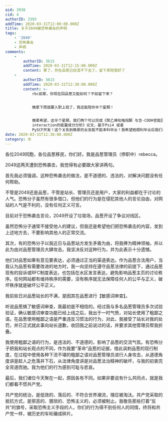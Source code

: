```yaml
---
aid: 3938
cid: 4
authorID: 3393
addTime: 2020-03-31T12:00:00.000Z
title: 关于2049被恐怖袭击的声明
tags:
    - '2049'
    - 恐怖袭击
    - 声明
comments:
    -
        authorID: 3615
        addTime: 2020-03-31T12:15:00.000Z
        content: 算了，你在品葱已经混不下去了。留下来陪我好了
    -
        authorID: 3615
        addTime: 2020-03-31T12:30:00.000Z
        content: >-
            rbc前辈，你现在回品葱又能如何？不如留下来？


            晚辈下周就要入职上班了，我还能陪你半个星期！


            晚辈希望，这半个星期，我们两个可以完成《聚乙烯吡咯烷酮 与含-COOH官能团的分子间π
            interaction的能量成分分析》论文，基于Psi4 或者
            PySCF开发！这个关系到晚辈的女友能不能本科毕业！我希望她顺利毕业后我们两个人结婚~
date: 2020-03-31T12:30:00.000Z
category: 水
---
```


各位2049同胞，各位品葱移民，你们好。我是品葱管理员（停职中）rebecca。

2049这两天遭到恐怖袭击，我觉得有必要跟大家讲两句。

首先我必须强调，这种恐怖袭击的做法，是不道德的、违法的，对解决问题没有任何帮助。

不管是2049还是品葱，不管是站长、管理员还是用户，大家的利益都在于讨论的人气。恐怖分子虽然有很多借口，但他们的行为是在侵犯其他人的言论自由，对网站的人气是不利的，没有任何正义可言。

目前对于恐怖袭击言论，2049开设了垃圾场，品葱开设了争议对线区。

虽然恐怖分子通常不接受他人的建议，但我还是希望他们把恐怖袭击的内容，发到上述地方去，不要影响其他人的正常交流。

其次，有的恐怖分子以我近日与品葱站方发生矛盾为由，将我捧为精神领袖，并以此为由对品葱管理员大肆攻击。我坚决反对这种行为，并为此表示十分遗憾。

他们对品葱如果有意见要表达，必须通过正当的渠道表达。作为品葱合法用户，当我认为品葱有需要改进的地方时，我一向坚持在遵守品葱法律的前提下，通过品葱现有的投诉或RFC制度表达，也包括在水区发言表达，避免影响品葱主页的讨论秩序。任何网站都有维持秩序的需要，没有秩序就无法保障任何人的公平与正义，破坏秩序就是破坏公平正义。

我前些日对品葱站长的不满，是因其在品葱进行【敏感词审查】。

听说品葱搞了敏感词审查，我最初是不相信的。经过我与多名品葱管理员多次试验验证，确认敏感词审查功能已经上线之后，我出于一时气愤，对站长使用了粗鄙之语。在品葱使用粗鄙之语是严重违反习惯法的行为，对此，我接受了站长对我的处罚，并已正式就此事向站长道歉，收回我之前说过的话，并要求其他管理员帮我折叠。

我使用粗鄙之语的行为，是违法的、不道德的，影响了品葱的交流气氛。有恐怖分子把我和站长观点的不同，作为我要“革命”品葱的证据，借此讽刺品葱的现行制度，在过程中使用各种下流不堪的粗鄙之语对品葱管理员进行人身攻击，从道德角度讲是趁人之危落井下石，从法律角度讲是对品葱法治精神的破坏，与我的初衷完全背道而驰。我为他们的行为感到可耻与悲哀。

最后，我们诸位今天聚在一起，原因各有不同。如果非要说有什么共同点，就是我们都看不惯共产党。

共产党的统治，是低效的、落后的、不符合世界潮流，理应被淘汰。共产党采取的抵抗方式，是邪恶的、猥琐的、恐怖主义的，必须被制止。我敬告那些打着“反共”的旗号，采取恐怖主义手段的人，你们的行为得不到任何人的同情，终将和共产党一样，被历史的车轮碾成碎片。
